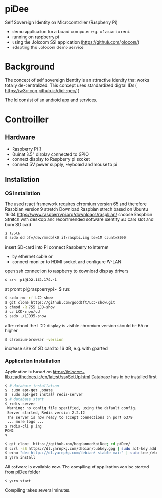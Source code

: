 # piDee
Self Sovereign Identity on Microcontroller (Raspberry Pi)

- demo application for a board computer e.g. of a car to rent.
- running on raspberry pi
- using the Jolocom SSI application (https://github.com/jolocom/)
- adapting the Jolocom demo service 

# Background
The concept of self sovereign identity is an attractive identity that works totally de-centralized. 
This concept uses standardized digital IDs ( https://w3c-ccg.github.io/did-spec/ )

The Id consist of an android app and services.

# Controiller
## Hardware
- Raspberry Pi 3
- Quinat 3.5" display connected to GPIO
- connect display to Raspberry pi socket
- connect 5V power supply, keyboard and mouse to pi 

## Installation
### OS Installation
The used react framework requires chromium version 65 and therefore Raspbian version 9 stretch 
Download Raspbian strech based on Ubuntu 16.04 https://www.raspberrypi.org/downloads/raspbian/
choose Raspbian Stretch with desktop and recommended software
identify SD card slot  and burn SD card
```sh
$ lsblk
$ sudo dd of=/dev/mmcblk0 if=raspbi.img bs=1M count=8000
```
insert SD-card into Pi
connect Raspberry to Internet 
- by ethernet cable or 
- connect monitor to HDMI socket and configure W-LAN

open ssh connection to raspberry to download display drivers
```sh
$ ssh  pi@192.168.178.41
```
at promt pi@raspberrypi:~ $ run:
```sh
$ sudo rm -rf LCD-show
$ git clone https://github.com/goodtft/LCD-show.git
$ chmod -R 755 LCD-show
$ cd LCD-show/cd 
$ sudo ./LCD35-show
```
after reboot the LCD display is visible
chromium version should be 65 or higher
```sh
$ chromium-browser -version
```
increase size of SD card to 16 GB, e.g. with gparted

### Application Installation
Application is based on https://jolocom-lib.readthedocs.io/en/latest/ssoSetUp.html
Database has to be installed first
```sh
$ # database installation
$  sudo apt-get update
$  sudo apt-get install redis-server
$ # database start
$ redis-server
 Warning: no config file specified, using the default config.
 Server started, Redis version 2.2.12
 The server is now ready to accept connections on port 6379
 ... more logs ...
$ redis-cli p ing
PONG
$
```
```sh
$ git clone  https://github.com/bogdanned/piDee; cd piDee/
$ curl -sS https://dl.yarnpkg.com/debian/pubkey.gpg | sudo apt-key add -
$ echo "deb https://dl.yarnpkg.com/debian/ stable main" | sudo tee /etc/apt/sources.list.d/yarn.list
$ yarn install
```
All sofware is available now.
The compiling of application can be started from piDee folder

```sh
$ yarn start
```
Compiling takes several minutes.
